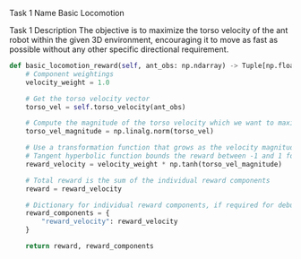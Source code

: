 Task 1 Name
Basic Locomotion

Task 1 Description
The objective is to maximize the torso velocity of the ant robot within the given 3D environment, encouraging it to move as fast as possible without any other specific directional requirement.

```python
def basic_locomotion_reward(self, ant_obs: np.ndarray) -> Tuple[np.float64, Dict[str, np.float64]]:
    # Component weightings
    velocity_weight = 1.0

    # Get the torso velocity vector
    torso_vel = self.torso_velocity(ant_obs)

    # Compute the magnitude of the torso velocity which we want to maximize
    torso_vel_magnitude = np.linalg.norm(torso_vel)

    # Use a transformation function that grows as the velocity magnitude increases
    # Tangent hyperbolic function bounds the reward between -1 and 1 for stability
    reward_velocity = velocity_weight * np.tanh(torso_vel_magnitude)

    # Total reward is the sum of the individual reward components
    reward = reward_velocity

    # Dictionary for individual reward components, if required for debugging or analysis
    reward_components = {
        "reward_velocity": reward_velocity
    }

    return reward, reward_components
```